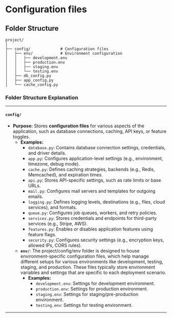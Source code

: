 # Configuration files

## Folder Structure

```
project/
│
├── config/             # Configuration files
│   ├── env/            # Environment configuration
│   │   ├── development.env
│   │   ├── production.env
│   │   ├── staging.env
│   │   └── testing.env
│   ├── db_config.py
│   ├── app_config.py
│   └── cache_config.py
```


### **Folder Structure Explanation**

* * *

#### **`config/`**

- **Purpose:** Stores **configuration files** for various aspects of the application, such as database connections, caching, API keys, or feature toggles.
    - **Examples:**
        - `database.py`: Contains database connection settings, credentials, and driver details.
        - `app.py`: Configures application-level settings (e.g., environment, timezone, debug mode).
        - `cache.py`: Defines caching strategies, backends (e.g., Redis, Memcached), and expiration times.
        - `api.py`: Stores API-specific settings, such as rate limits or base URLs.
        - `mail.py`: Configures mail servers and templates for outgoing emails.
        - `logging.py`: Defines logging levels, destinations (e.g., files, cloud services), and formats.
        - `queue.py`: Configures job queues, workers, and retry policies.
        - `services.py`: Stores credentials and endpoints for third-party services (e.g., Stripe, AWS).
        - `features.py`: Enables or disables application features using feature flags.
        - `security.py`: Configures security settings (e.g., encryption keys, allowed IPs, CORS rules).
    - **`env/`**: The project/config/env folder is designed to house environment-specific configuration files, which help manage different setups for various environments like development, testing, staging, and production. These files typically store environment variables and settings that are specific to each deployment scenario.
        - **Examples:**
            - `development.env`: Settings for development environment.
            - `production.env`:  Settings for production environment.
            - `staging.env`: Settings for staging/pre-production environment.
            - `testing.env`: Settings for testing environment.

* * *
